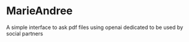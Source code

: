 # MarieAndree
A simple interface to ask pdf files using openai dedicated to be used by social partners
